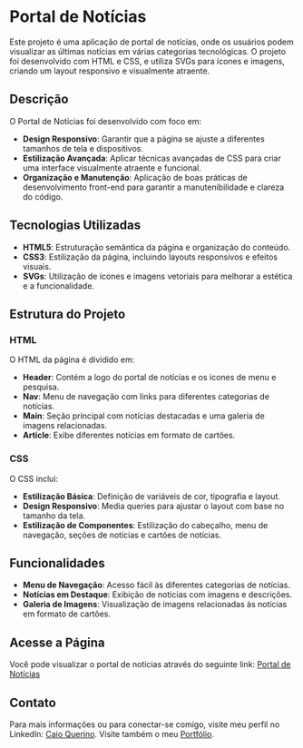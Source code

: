 # Portal de Notícias

Este projeto é uma aplicação de portal de notícias, onde os usuários podem visualizar as últimas notícias em várias categorias tecnológicas. O projeto foi desenvolvido com HTML e CSS, e utiliza SVGs para ícones e imagens, criando um layout responsivo e visualmente atraente.

## Descrição

O Portal de Notícias foi desenvolvido com foco em:

- **Design Responsivo**: Garantir que a página se ajuste a diferentes tamanhos de tela e dispositivos.
- **Estilização Avançada**: Aplicar técnicas avançadas de CSS para criar uma interface visualmente atraente e funcional.
- **Organização e Manutenção**: Aplicação de boas práticas de desenvolvimento front-end para garantir a manutenibilidade e clareza do código.

## Tecnologias Utilizadas

- **HTML5**: Estruturação semântica da página e organização do conteúdo.
- **CSS3**: Estilização da página, incluindo layouts responsivos e efeitos visuais.
- **SVGs**: Utilização de ícones e imagens vetoriais para melhorar a estética e a funcionalidade.

## Estrutura do Projeto

### HTML

O HTML da página é dividido em:

- **Header**: Contém a logo do portal de notícias e os ícones de menu e pesquisa.
- **Nav**: Menu de navegação com links para diferentes categorias de notícias.
- **Main**: Seção principal com notícias destacadas e uma galeria de imagens relacionadas.
- **Article**: Exibe diferentes notícias em formato de cartões.

### CSS

O CSS inclui:

- **Estilização Básica**: Definição de variáveis de cor, tipografia e layout.
- **Design Responsivo**: Media queries para ajustar o layout com base no tamanho da tela.
- **Estilização de Componentes**: Estilização do cabeçalho, menu de navegação, seções de notícias e cartões de notícias.

## Funcionalidades

- **Menu de Navegação**: Acesso fácil às diferentes categorias de notícias.
- **Notícias em Destaque**: Exibição de notícias com imagens e descrições.
- **Galeria de Imagens**: Visualização de imagens relacionadas às notícias em formato de cartões.

## Acesse a Página

Você pode visualizar o portal de notícias através do seguinte link: [Portal de Notícias](https://caioquerino.github.io/rocketseat-desafio-portal-de-noticias/)

## Contato

Para mais informações ou para conectar-se comigo, visite meu perfil no LinkedIn: [Caio Querino](https://www.linkedin.com/in/caio-querino-1257622a5/). Visite também o meu [Portfólio](https://caioquerino.github.io/portfolio-caio/#habilidades).
